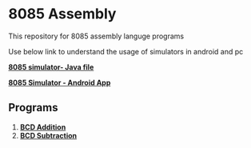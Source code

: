 # 8085 Assembly
This repository for 8085 assembly languge programs

Use below link to understand the usage of simulators in android and pc

[**8085 simulator- Java file**](https://www.youtube.com/watch?v=48RQVJ1-oE4&t=319s)

[**8085 Simulator - Android App**](https://www.youtube.com/watch?v=WbdPsYeGZhU)

## Programs

1. [**BCD Addition**](https://github.com/jineshkjose/8085Assembly/blob/main/BCD%20Addition.md)
2. [**BCD Subtraction**](https://github.com/jineshkjose/8085Assembly/blob/main/BCDSubtraction.md)






